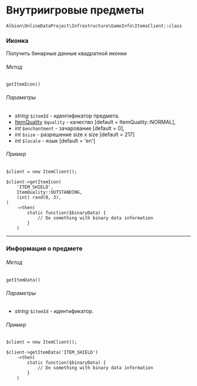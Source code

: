 # Внутриигровые предметы

`Albion\OnlineDataProject\Infrastructure\GameInfo\ItemsClient::class`  

### Иконка

Получить бинарные данные квадратной иконки

###### Метод
`getItemIcon()`

###### Параметры
 * _string_ `$itemId` - идентификатор предмета.
 * [ItemQuality](itemQuality.md) `$quality` - качество [default = ItemQuality::NORMAL],
 * _int_ `$enchantment` - зачарование [default = 0],
 * _int_ `$size` - разрешение size x size [default = 217]
 * _int_ `$locale` - язык [default = 'en'] 

###### Пример

```
$client = new ItemClient();

$client->getItemIcon(
    'ITEM_SHIELD',
    ItemQuality::OUTSTANDING,
    (int) rand(0, 3),
)
    ->then(
        static function($binaryData) {
            // Do something with binary data information
        }
    )
```
---
### Информация о предмете

###### Метод
`getItemData()`

###### Параметры
 * _string_ `$itemId` - идентификатор. 

###### Пример

```
$client = new ItemClient();

$client->getItemData('ITEM_SHIELD')
    ->then(
        static function($binaryData) {
            // Do something with binary data information
        }
    )
```